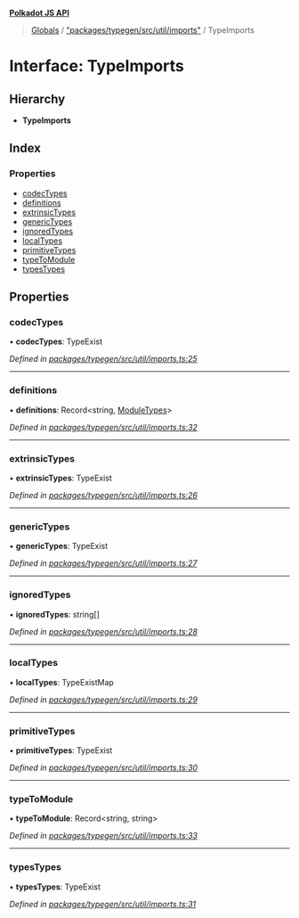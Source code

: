 **[Polkadot JS API](../README.md)**

> [Globals](../globals.md) / ["packages/typegen/src/util/imports"](../modules/_packages_typegen_src_util_imports_.md) / TypeImports

# Interface: TypeImports

## Hierarchy

* **TypeImports**

## Index

### Properties

* [codecTypes](_packages_typegen_src_util_imports_.typeimports.md#codectypes)
* [definitions](_packages_typegen_src_util_imports_.typeimports.md#definitions)
* [extrinsicTypes](_packages_typegen_src_util_imports_.typeimports.md#extrinsictypes)
* [genericTypes](_packages_typegen_src_util_imports_.typeimports.md#generictypes)
* [ignoredTypes](_packages_typegen_src_util_imports_.typeimports.md#ignoredtypes)
* [localTypes](_packages_typegen_src_util_imports_.typeimports.md#localtypes)
* [primitiveTypes](_packages_typegen_src_util_imports_.typeimports.md#primitivetypes)
* [typeToModule](_packages_typegen_src_util_imports_.typeimports.md#typetomodule)
* [typesTypes](_packages_typegen_src_util_imports_.typeimports.md#typestypes)

## Properties

### codecTypes

•  **codecTypes**: TypeExist

*Defined in [packages/typegen/src/util/imports.ts:25](https://github.com/polkadot-js/api/blob/d13e58fb3/packages/typegen/src/util/imports.ts#L25)*

___

### definitions

•  **definitions**: Record\<string, [ModuleTypes](_packages_typegen_src_util_imports_.moduletypes.md)>

*Defined in [packages/typegen/src/util/imports.ts:32](https://github.com/polkadot-js/api/blob/d13e58fb3/packages/typegen/src/util/imports.ts#L32)*

___

### extrinsicTypes

•  **extrinsicTypes**: TypeExist

*Defined in [packages/typegen/src/util/imports.ts:26](https://github.com/polkadot-js/api/blob/d13e58fb3/packages/typegen/src/util/imports.ts#L26)*

___

### genericTypes

•  **genericTypes**: TypeExist

*Defined in [packages/typegen/src/util/imports.ts:27](https://github.com/polkadot-js/api/blob/d13e58fb3/packages/typegen/src/util/imports.ts#L27)*

___

### ignoredTypes

•  **ignoredTypes**: string[]

*Defined in [packages/typegen/src/util/imports.ts:28](https://github.com/polkadot-js/api/blob/d13e58fb3/packages/typegen/src/util/imports.ts#L28)*

___

### localTypes

•  **localTypes**: TypeExistMap

*Defined in [packages/typegen/src/util/imports.ts:29](https://github.com/polkadot-js/api/blob/d13e58fb3/packages/typegen/src/util/imports.ts#L29)*

___

### primitiveTypes

•  **primitiveTypes**: TypeExist

*Defined in [packages/typegen/src/util/imports.ts:30](https://github.com/polkadot-js/api/blob/d13e58fb3/packages/typegen/src/util/imports.ts#L30)*

___

### typeToModule

•  **typeToModule**: Record\<string, string>

*Defined in [packages/typegen/src/util/imports.ts:33](https://github.com/polkadot-js/api/blob/d13e58fb3/packages/typegen/src/util/imports.ts#L33)*

___

### typesTypes

•  **typesTypes**: TypeExist

*Defined in [packages/typegen/src/util/imports.ts:31](https://github.com/polkadot-js/api/blob/d13e58fb3/packages/typegen/src/util/imports.ts#L31)*
